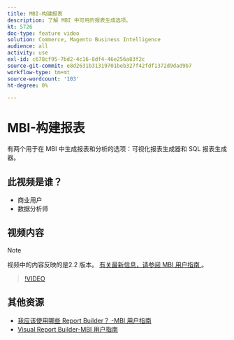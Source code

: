 ```yaml
---
title: MBI-构建报表
description: 了解 MBI 中可用的报表生成选项。
kt: 5726
doc-type: feature video
solution: Commerce, Magento Business Intelligence
audience: all
activity: use
exl-id: c678cf95-7bd2-4c16-8df4-46e256a83f2c
source-git-commit: e8d2631b31319701beb327f42fdf1372d9dad9b7
workflow-type: tm+mt
source-wordcount: '103'
ht-degree: 0%

---
```


# MBI-构建报表

有两个用于在 MBI 中生成报表和分析的选项：可视化报表生成器和 SQL 报表生成器。

## 此视频是谁？

- 商业用户
- 数据分析师

## 视频内容

>[!NOTE]
>
>视频中的内容反映的是2.2 版本。 [有关最新信息，请参阅 MBI 用户指南 ](https://experienceleague.adobe.com/docs/commerce-business-intelligence/mbi/guide-overview.html) 。

>[!VIDEO](https://video.tv.adobe.com/v/35981?quality=12&learn=on)

## 其他资源

- [我应该使用哪些 Report Builder？ -MBI 用户指南](https://experienceleague.adobe.com/docs/commerce-business-intelligence/mbi/build/reports/report-builder-options.html)
- [Visual Report Builder-MBI 用户指南](https://experienceleague.adobe.com/docs/commerce-business-intelligence/mbi/build/reports/ess-rpt-build-visual.html)
